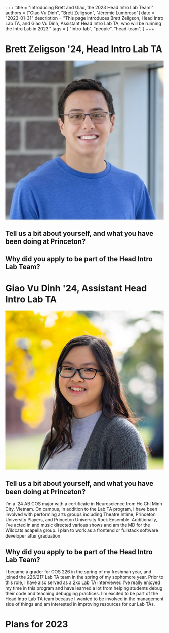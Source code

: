 +++
title = "Introducing Brett and Giao, the 2023 Head Intro Lab Team!"
authors = ["Giao Vu Dinh", "Brett Zeligson", "Jérémie Lumbroso"]
date = "2023-01-31"
description = "This page introduces Brett Zeligson, Head Intro Lab TA, and Giao Vu Dinh, Assistant Head Intro Lab TA, who will be running the Intro Lab in 2023."
tags = [
    "intro-lab",
    "people",
    "head-team",
]
+++

# Brett Zeligson '24, Head Intro Lab TA

![Brett Zeligson](/images/people/zeligson.png)

## Tell us a bit about yourself, and what you have been doing at Princeton?

## Why did you apply to be part of the Head Intro Lab Team?

# Giao Vu Dinh '24, Assistant Head Intro Lab TA

![Giao Vu Dinh](/images/people/tgdinh.png)

## Tell us a bit about yourself, and what you have been doing at Princeton?
I’m a ’24 AB COS major with a certificate in Neuroscience from Ho Chi Minh City, Vietnam. On campus, in addition to the Lab TA program, I have been involved with performing arts groups including Theatre Intime, Princeton University Players, and Princeton University Rock Ensemble. Additionally, I’ve acted in and music directed various shows and am the MD for the Wildcats acapella group. I plan to work as a frontend or fullstack software developer after graduation. 

## Why did you apply to be part of the Head Intro Lab Team?
I became a grader for COS 226 in the spring of my freshman year, and joined the 226/217 Lab TA team in the spring of my sophomore year. Prior to this role, I have also served as a 2xx Lab TA interviewer. I’ve really enjoyed my time in this program and have learned a lot from helping students debug their code and teaching debugging practices. I’m excited to be part of the Head Intro Lab TA team because I wanted to be involved in the management side of things and am interested in improving resources for our Lab TAs. 

# Plans for 2023
